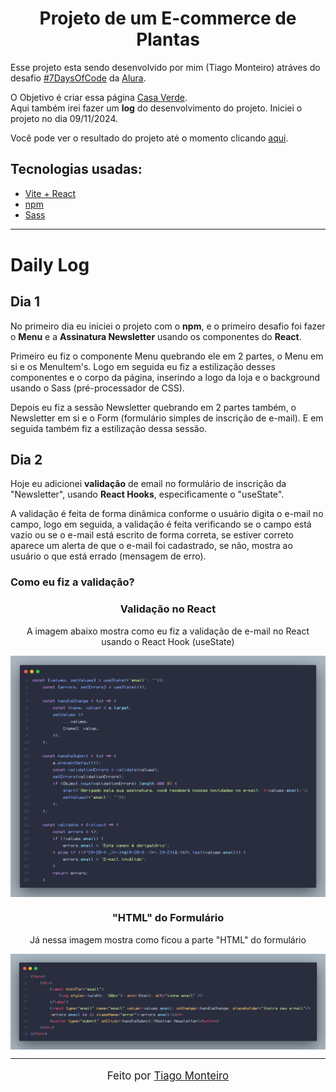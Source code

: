 <h1 style="text-align:center;">Projeto de um E-commerce de Plantas</h1>

<p>
  Esse projeto esta sendo desenvolvido por mim (Tiago Monteiro) atráves do desafio <a href="https://7daysofcode.io/" target="_blank">#7DaysOfCode</a> da <a href="https://www.alura.com.br/" target="_blank">Alura</a>. 
</p>
<p>
  O Objetivo é criar essa página <a href="https://www.figma.com/design/0yOQR6fGtbdrmqeStiO0jf/7Days-React?node-id=0-1&node-type=canvas&t=mUwfhtndqnqkPjAj-0" target="_blank">Casa Verde</a>. 
  <br>Aqui também irei fazer um <strong>log</strong> do desenvolvimento do projeto. Iniciei o projeto no dia 09/11/2024.
</p>

<p>
  Você pode ver o resultado do projeto até o momento clicando <a href="https://tiagomont.github.io/loja-planta/" target="_blank">aqui</a>.
</p>


<h2>Tecnologias usadas:</h2>

- <a href="https://vite.dev/" target="_blank">Vite + React</a>
- <a href="https://www.npmjs.com/" target="_blank">npm</a>
- <a href="https://sass-lang.com/" target="_blank">Sass</a>

<hr>

<h1 style="margin-top: 40px;"> Daily Log</h1>

<h2>Dia 1</h2>

<p>
  No primeiro dia eu iniciei o projeto com o <strong>npm</strong>, e o primeiro desafio foi fazer o <strong>Menu</strong> e a <strong>Assinatura Newsletter</strong> usando os componentes do <strong>React</strong>.
</p>
<p>
  Primeiro eu fiz o componente Menu quebrando ele em 2 partes, o Menu em si e os MenuItem's. Logo em seguida eu fiz a estilização desses componentes e o corpo da página, inserindo a logo da loja e o background usando o Sass (pré-processador de CSS). 
</p>
<p>
  Depois eu fiz a sessão Newsletter quebrando em 2 partes também, o Newsletter em si e o Form (formulário simples de inscrição de e-mail). E em seguida também fiz a estilização dessa sessão.
</p>

<h2>Dia 2</h2>

<p>
  Hoje eu adicionei <strong>validação</strong> de email no formulário de inscrição da "Newsletter", usando <strong>React Hooks</strong>, especificamente o "useState".
</p>
<p>
  A validação é feita de forma dinâmica conforme o usuário digita o e-mail no campo, logo em seguida, a validação é feita verificando se o campo está vazio ou se o e-mail está escrito de forma correta, se estiver correto aparece um alerta de que o e-mail foi cadastrado, se não, mostra ao usuário o que está errado (mensagem de erro).
</p>

<h3>Como eu fiz a validação?</h3>

<h3 style="text-align: center;">Validação no React</h3>
<p style="text-align: center;">A imagem abaixo mostra como eu fiz a validação de e-mail no React usando o React Hook (useState)</p>
<img src="./src/assets/images/validacaojs.png" style="width: 900px; display: block; margin: auto;">
<h3 style="text-align: center;">"HTML" do Formulário</h3>
<p style="text-align: center;">Já nessa imagem mostra como ficou a parte "HTML" do formulário</p>
<img src="./src/assets/images/formjs.png" style="width: 900px; display: block; margin: auto;">

<hr>

<footer>
  <p style="text-align: center; font-size: 1.2em;">Feito por <a href="https://tiagomonteiro.dev">Tiago Monteiro</a></p>
</footer>

